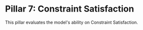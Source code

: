 
# Pillar 7: Constraint Satisfaction

This pillar evaluates the model's ability on Constraint Satisfaction.
